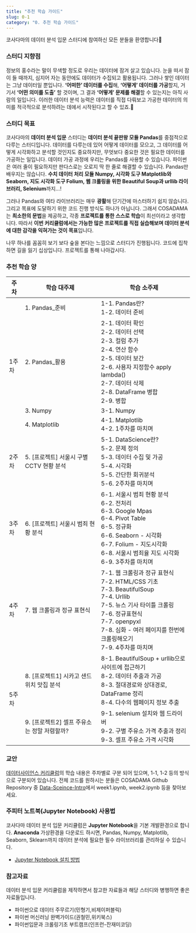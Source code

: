 ```yaml
---
title: "추천 학습 가이드"
slug: 0-1
category: "0. 추천 학습 가이드"
---
```


코사다마의 데이터 분석 입문 스터디에 참여하신 모든 분들을 환영합니다🙌


### 스터디 지향점

정보의 홍수라는 말이 무색할 정도로 우리는 데이터에 잠겨 살고 있습니다. 눈을 떠서 잠이 들 때까지, 심지어 자는 동안에도 데이터가 수집되고 활용됩니다. 그러나 쌓인 데이터는 그냥 데이터일 뿐입니다. **‘어떠한’ 데이터를 수집**해, **‘어떻게’ 데이터를 가공**할지, 거기서 **‘어떤 의미를 도출’** 할 것이며, 그 결과 **‘어떻게’ 문제를 해결**할 수 있는지는 아직 사람의 일입니다.  이러한 데이터 분석 능력은 데이터를 직접 다뤄보고 가공한 데이터의 의미를 적극적으로 분석하려는 데에서 시작된다고 할 수 있죠.🙂

### 스터디 목표

코사다마의 **데이터 분석 입문** 스터디는 **데이터 분석 끝판왕 모듈 Pandas**를 중점적으로 다루는 스터디입니다. 데이터를 다루는데 있어 어떻게 데이터를 모으고, 그 데이터를 어떻게 시각화하고 분석할 것인지도 중요하지만, 무엇보다 중요한 것은 필요한 데이터를 가공하는 일입니다. 데이터 가공 과정에 우리는 Pandas를 사용할 수 있습니다. 파이썬은 여러 줄이 필요하지만 판다스로는 오로지 딱 한 줄로 해결할 수 있습니다. Pandas만 배우지는 않습니다. **수치 데이터 처리 모듈 Numpy, 시각화 도구 Matplotlib와 Seaborn, 지도 시각화 도구 Folium, 웹 크롤링을 위한 Beautiful Soup과 urllib 라이브러리, Selenium**까지…! 

그러나 Pandas와 여타 라이브러리는 매우 **광활**해 단기간에 마스터하기 쉽지 않습니다. 그리고 목표에 도달하기 위한 코드 진행 방식도 하나가 아닙니다. 그래서 COSADAMA는 **최소한의 문법**을 제공하고, 각종 **프로젝트를 통한 스스로 학습**이 최선이라고 생각합니다. 따라서 **이번 커리큘럼에서는 가능한 많은 프로젝트를 직접 실습해보며 데이터 분석에 대한 감각을 익혀가는 것이 목표**입니다.

나무 하나를 꼼꼼히 보기 보다 숲을 본다는 느낌으로 스터디가 진행됩니다. 코드에 집착하면 길을 잃기 십상입니다. 프로젝트를 통해 나아갑시다. 


### 추천 학습 양
<table> 
<thead> 
<tr>  
<th>주차</th> 
<th>학습 대주제</th>  
<th>학습 소주제</th>  
</tr>  
</thead> 
<tbody>  
<tr> 
<td rowspan=4>1주차</td>  
<td>1. Pandas_준비</td> 
<td> 
1-1. Pandas란?<br> 
1-2. 데이터 준비<br>
</td> 
</tr> 
<tr> 
<td>2. Pandas_활용</td> 
<td> 
2-1. 데이터 확인<br> 
2-2. 데이터 선택<br>
2-3. 컬럼 추가<br>
2-4. 연산 함수<br>
2-5. 데이터 보간<br>
2-6. 사용자 지정함수 apply lambda()<br>
2-7. 데이터 삭제<br>
2-8. DataFrame 병합<br>
2-9. 병합<br>
</td>
</tr>   
<td>3. Numpy</td> 
<td> 
3-1. Numpy<br> 
</td>     
<tr>  
<td>4. Matplotlib</td> 
<td> 
4-1. Matplotlib<br> 
4-2. 1주차를 마치며<br>
</td>
</tr>   
<td rowspan=1>2주차</td> 
<td>5. [프로젝트] 서울시 구별 CCTV 현황 분석</td> 
<td> 
5-1. DataScience란?<br>
5-2. 문제 정의<br>
5-3. 데이터 수집 및 가공<br>
5-4. 시각화<br>
5-5. 간단한 회귀분석<br>
5-6. 2주차를 마치며<br>
</td>
</tr>  
<tr>  
<td rowspan=1>3주차</td> 
<td>6. [프로젝트] 서울시 범죄 현황 분석</td> 
<td> 
6-1. 서울시 범죄 현황 분석<br>
6-2. 전처리<br>
6-3. Google Mpas<br>
6-4. Pivot Table<br>
6-5. 정규화<br>
6-6. Seaborn - 시각화<br>
6-7. Folium - 지도시각화<br>
6-8. 서울시 범죄율 지도 시각화<br>
6-9. 3주차를 마치며<br>
</td>
</tr>  
<tr>  
<td rowspan=1>4주차</td> 
<td>7. 웹 크롤링과 정규 표현식</td> 
<td> 
7-1. 웹 크롤링과 정규 표현식<br>
7-2. HTML/CSS 기초<br>
7-3. BeautifulSoup<br>
7-4. Urllib<br>
7-5. 뉴스 기사 타이틀 크롤링<br>
7-6. 정규표현식<br>
7-7. openpyxl<br>
7-8. 심화 - 여러 페이지를 한번에 크롤링해오기<br>
7-9. 4주차를 마치며<br>
</td>
</tr>  
<tr>  
<td rowspan=2>5주차</td> 
<td>8. [프로젝트1] 시카고 샌드위치 맛집 분석</td> 
<td> 
8-1. BeautifulSoup + urllib으로 사이트에 접근하기<br>
8-2. 데이터 추출과 가공<br>
8-3. 절대경로와 상대경로, DataFrame 정리<br>
8-4. 다수의 웹페이지 정보 추출<br>
</td>
</tr>  
<tr>  
<td>9. [프로젝트2] 셀프 주유소는 정말 저렴할까?</td> 
<td> 
9-1. selenium 설치와 웹 드라이버<br> 
9-2. 구별 주유소 가격 추출과 정리<br>
9-3. 셀프 주유소 가격 시각화<br>
</td>
</tr>   
</tbody> 
</table>

### 교안

[데이터사이언스 커리큘럼](https://curriculum.cosadama.com/intro-ds/1-1)의 학습 내용은 주차별로 구분 되어 있으며, 1-1, 1-2 등의 방식으로 구분되어 있습니다. 전체 코드를 원하시는 분들은 COSADAMA Github Repository 중 [Data-Sceince-Intro](https://github.com/Team-COSADAMA/Data-Science-Intro)에서 week1.ipynb, week2.ipynb 등을 찾아보세요.


### 주피터 노트북(Jupyter Notebook) 사용법

코사다마 데이터 분석 입문 커리큘럼은 **Jupyter Notebook**을 기본 개발환경으로 합니다. **Anaconda** 가상환경을 다운로드 하시면, Pandas, Numpy, Matplotlib, Seaborn, Sklearn까지 데이터 분석에 필요한 필수 라이브러리를 관리하실 수 있습니다.

- [Jupyter Notebook 설치 방법](https://www.notion.so/04fddaae69de46af96dd5c18f05fbfd2)

  
### 참고자료

데이터 분석 입문 커리큘럼을 제작하면서 참고한 자료들과 해당 스터디와 병행하면 좋은 자료들입니다.

- 파이썬으로 데이터 주무르기(민형기,비제이퍼블릭)
- 파이썬 머신러닝 완벽가이드(권철민,위키북스)
- 파이썬입문과 크롤링기초 부트캠프(인프런-잔재미코딩)
